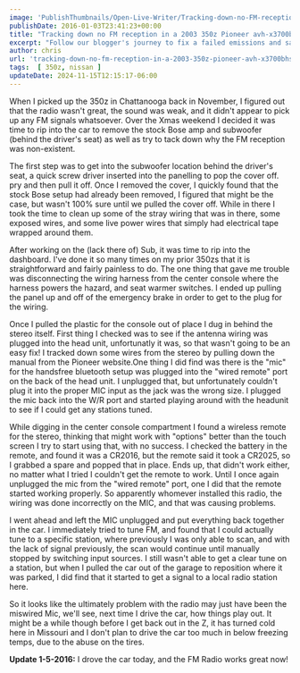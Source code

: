 ```yaml
---
image: 'PublishThumbnails/Open-Live-Writer/Tracking-down-no-FM-reception-in-a-2003-_13A5C/image_2.png'
publishDate: 2016-01-03T23:41:23+00:00
title: "Tracking down no FM reception in a 2003 350z Pioneer avh-x3700bhs"
excerpt: "Follow our blogger's journey to fix a failed emissions and safety test on his car, from finding leaks to tackling repairs and passing the retest."
author: chris
url: 'tracking-down-no-fm-reception-in-a-2003-350z-pioneer-avh-x3700bhs'
tags:  [ 350z, nissan ] 
updateDate: 2024-11-15T12:15:17-06:00
---
```


When I picked up the 350z in Chattanooga back in November, I figured out that the radio wasn't great, the sound was weak, and it didn't appear to pick up any FM signals whatsoever. Over the Xmas weekend I decided it was time to rip into the car to remove the stock Bose amp and subwoofer (behind the driver's seat) as well as try to tack down why the FM reception was non-existent.

The first step was to get into the subwoofer location behind the driver's seat, a quick screw driver inserted into the panelling to pop the cover off. pry and then pull it off. Once I removed the cover, I quickly found that the stock Bose setup had already been removed, I figured that might be the case, but wasn't 100% sure until we pulled the cover off. While in there I took the time to clean up some of the stray wiring that was in there, some exposed wires, and some live power wires that simply had electrical tape wrapped around them. 

After working on the (lack there of) Sub, it was time to rip into the dashboard. I've done it so many times on my prior 350zs that it is straightforward and fairly painless to do. The one thing that gave me trouble was disconnecting the wiring harness from the center console where the harness powers the hazard, and seat warmer switches. I ended up pulling the panel up and off of the emergency brake in order to get to the plug for the wiring.

Once I pulled the plastic for the console out of place I dug in behind the stereo itself. First thing I checked was to see if the antenna wiring was plugged into the head unit, unfortunatly it was, so that wasn't going to be an easy fix! I tracked down some wires from the stereo by pulling down the manual from the Pioneer website.One thing I did find was there is the "mic" for the handsfree bluetooth setup was plugged into the "wired remote" port on the back of the head unit. I unplugged that, but unfortunately couldn't plug it into the proper MIC input as the jack was the wrong size. I plugged the mic back into the W/R port and started playing around with the headunit to see if I could get any stations tuned.

While digging in the center console compartment I found a wireless remote for the stereo, thinking that might work with "options" better than the touch screen I try to start using that, with no success. I checked the battery in the remote, and found it was a CR2016, but the remote said it took a CR2025, so I grabbed a spare and popped that in place. Ends up, that didn't work either, no matter what I tried I couldn't get the remote to work. Until I once again unplugged the mic from the "wired remote" port, one I did that the remote started working properly. So apparently whomever installed this radio, the wiring was done incorrectly on the MIC, and that was causing problems.

I went ahead and left the MIC unplugged and put everything back together in the car. I immediately tried to tune FM, and found that I could actually tune to a specific station, where previously I was only able to scan, and with the lack of signal previously, the scan would continue until manually stopped by switching input sources. I still wasn't able to get a clear tune on a station, but when I pulled the car out of the garage to reposition where it was parked, I did find that it started to get a signal to a local radio station here. 

So it looks like the ultimately problem with the radio may just have been the miswired Mic, we'll see, next time I drive the car, how things play out. It might be a while though before I get back out in the Z, it has turned cold here in Missouri and I don't plan to drive the car too much in below freezing temps, due to the abuse on the tires.

**Update 1-5-2016:** I drove the car today, and the FM Radio works great now!

